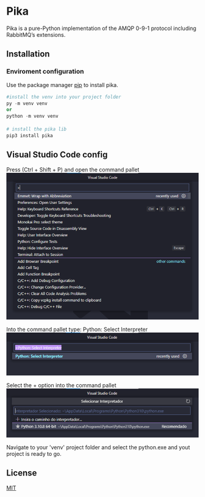 # Pika

Pika is a pure-Python implementation of the AMQP 0-9-1 protocol including RabbitMQ’s extensions.

## Installation
### Enviroment configuration

Use the package manager [pip](https://pip.pypa.io/en/stable/) to install pika.

```python
#install the venv into your project folder
py -m venv venv 
or 
python -m venv venv

# install the pika lib
pip3 install pika

```

## Visual Studio Code config

Press (Ctrl + Shift + P) and open the command pallet
![My Image](img.png)

Into the command pallet type: Python: Select Interpreter
![My Image](img2.png)

Select the + option into the command pallet
![My Image](img3.png)

Navigate to your 'venv' project folder and select the python.exe and yout project is ready to go.

## License

[MIT](https://choosealicense.com/licenses/mit/)
